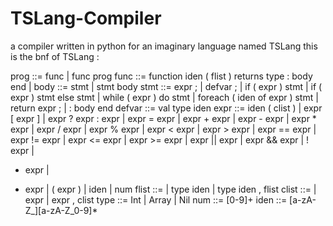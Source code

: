 # TSLang-Compiler
a compiler written in python for an imaginary language named TSLang
this is the bnf of TSLang :

prog ::= func |
func prog
func ::= function iden ( flist ) returns type : body end |
body ::= stmt |
stmt body
stmt ::= expr ; |
defvar ; |
if ( expr ) stmt |
if ( expr ) stmt else stmt |
while ( expr ) do stmt |
foreach ( iden of expr ) stmt |
return expr ; |
: body end
defvar ::= val type iden
expr ::= iden ( clist ) |
expr [ expr ] |
expr ? expr : expr |
expr = expr |
expr + expr |
expr - expr |
expr * expr |
expr / expr |
expr % expr |
expr < expr |
expr > expr |
expr == expr |
expr != expr |
expr <= expr |
expr >= expr |
expr || expr |
expr && expr |
! expr |
- expr |
+ expr |
( expr ) |
iden |
num
flist ::= |
type iden |
type iden , flist
clist ::= |
expr |
expr , clist
type ::= Int |
Array |
Nil
num ::= [0-9]+
iden ::= [a-zA-Z_][a-zA-Z_0-9]*
